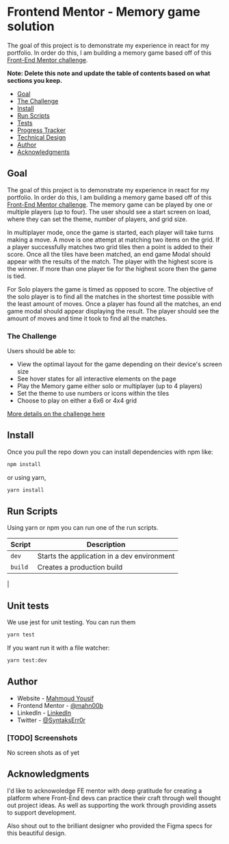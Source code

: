# Frontend Mentor - Memory game solution

The goal of this project is to demonstrate my experience in react for my portfolio. In order do this, I am building a memory game based off of this [Front-End Mentor
challenge](https://www.frontendmentor.io/challenges/memory-game-vse4WFPvM/hub/memory-game-v65cSOs-6).

**Note: Delete this note and update the table of contents based on what sections you keep.**

- [Goal](#goal)
- [The Challenge](#the-challenge)
- [Install](#install)
- [Run Scripts](#run-scripts)
- [Tests](#unit-tests)
- [Progress Tracker](./docs/progress/README.md)
- [Technical Design](./docs/technical-design/README.md)
- [Author](#author)
- [Acknowledgments](#acknowledgments)


## Goal

The goal of this project is to demonstrate my experience in react for my portfolio. In order do this, I am building a memory game based off of this [Front-End Mentor
challenge](https://www.frontendmentor.io/challenges/memory-game-vse4WFPvM/hub/memory-game-v65cSOs-6). The memory game can be played by one or multiple players (up to four). The user should see a start screen on load, where they can set the theme, number of players, and grid size.

In multiplayer mode, once the game is started, each player will take turns making a move. A move is one attempt at matching two items on the grid. If a player successfully matches two grid tiles then a point is added to their score. Once all the tiles have been matched, an end game Modal should appear with the results of the match. The player with the highest score is the winner. If more than one player tie for the highest score then the game is tied.

For Solo players the game is timed as opposed to score. The objective of the solo player is to find all the matches in the shortest time possible with the least amount of moves. Once a player has found all the matches, an end game modal should appear displaying the result. The player should see the amount of moves and time it took to find all the matches.

### The Challenge

Users should be able to:
- View the optimal layout for the game depending on their device's screen size
- See hover states for all interactive elements on the page
- Play the Memory game either solo or multiplayer (up to 4 players)
- Set the theme to use numbers or icons within the tiles
- Choose to play on either a 6x6 or 4x4 grid

[More details on the challenge here](./docs/README.md)

<!-- ### Links

- Solution URL: [Add solution URL here](https://your-solution-url.com)
- Live Site URL: [Add live site URL here](https://your-live-site-url.com) -->

## Install

Once you pull the repo down you can install dependencies with npm like:
```bash
npm install
```

or using yarn,

```bash
yarn install
```

## Run Scripts

Using yarn or npm you can run one of the run scripts.

| Script  | Description                                 |
| ------- | ------------------------------------------- |
| `dev`   | Starts the application in a dev environment |
| `build` | Creates a production build                  |
|

## Unit tests

We use jest for unit testing. You can run them

```bash
yarn test
```

If you want run it with a file watcher:

```bash
yarn test:dev
```

## Author

- Website - [Mahmoud Yousif](https://www.mahmoudyousif.com)
- Frontend Mentor - [@mahn00b](https://www.frontendmentor.io/profile/mahn00b)
- LinkedIn - [LinkedIn](www.linkedin.com/in/mayousif)
- Twitter - [@SyntaksErr0r](https://www.twitter.com/SyntaksErr0r)


### [TODO] Screenshots
No screen shots as of yet


## Acknowledgments

I'd like to acknowoledge FE mentor with deep gratitude for creating a platform where Front-End devs can practice their craft through well thought out project ideas. As well as supporting the work through providing assets to support development.

Also shout out to the brilliant designer who provided the Figma specs for this beautiful design.

